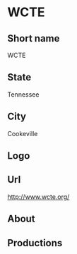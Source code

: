 # WCTE

## Short name

WCTE

## State

Tennessee

## City

Cookeville

## Logo



## Url

http://www.wcte.org/

## About



## Productions


